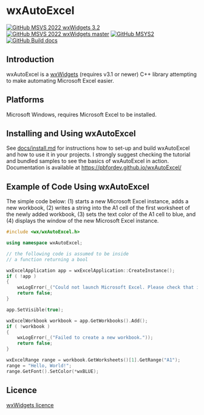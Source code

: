 # wxAutoExcel
[![GitHub MSVS 2022 wxWidgets 3.2](https://github.com/PBfordev/wxAutoExcel/actions/workflows/build-msvs2022.yml/badge.svg)](https://github.com/PBfordev/wxAutoExcel/actions/workflows/build-msvs2022.yml) 
[![GitHub MSVS 2022 wxWidgets master](https://github.com/PBfordev/wxAutoExcel/actions/workflows/build-msvs2022-wxmaster.yml/badge.svg)](https://github.com/PBfordev/wxAutoExcel/actions/workflows/build-msvs2022-wxmaster.yml) [![GitHub MSYS2](https://github.com/PBfordev/wxAutoExcel/actions/workflows/build-msys2.yml/badge.svg)](https://github.com/PBfordev/wxAutoExcel/actions/workflows/build-msys2.yml) 
[![GitHub Build docs](https://github.com/PBfordev/wxAutoExcel/actions/workflows/build-online-docs.yml/badge.svg)](https://github.com/PBfordev/wxAutoExcel/actions/workflows/build-online-docs.yml)

Introduction
---------
wxAutoExcel is a [wxWidgets](http://www.wxwidgets.org) (requires v3.1 or newer) 
C++ library attempting to make automating Microsoft Excel easier.

Platforms
---------
 
Microsoft Windows, requires Microsoft Excel to be installed.

Installing and Using wxAutoExcel
---------
See [docs/install.md](https://github.com/PBfordev/wxAutoExcel/blob/master/docs/install.md) for instructions how to set-up and build wxAutoExcel and how to
use it in your projects. I strongly suggest checking the tutorial and bundled samples 
to see the basics of wxAutoExcel in action.
Documentation is available at https://pbfordev.github.io/wxAutoExcel/

Example of Code Using wxAutoExcel
---------
The simple code below: (1) starts a new Microsoft Excel instance, adds a new workbook,
(2) writes a string into the A1 cell of the first worksheet of the newly added workbook,
(3) sets the text color of the A1 cell to blue, and (4) displays the window of the new
Microsoft Excel instance.

```cpp
#include <wx/wxAutoExcel.h>

using namespace wxAutoExcel;

// the following code is assumed to be inside 
// a function returning a bool

wxExcelApplication app = wxExcelApplication::CreateInstance();
if ( !app )
{
    wxLogError(_("Could not launch Microsoft Excel. Please check that it is properly installed."));
    return false;
}

app.SetVisible(true);

wxExcelWorkbook workbook = app.GetWorkbooks().Add();
if ( !workbook )
{
    wxLogError(_("Failed to create a new workbook."));
    return false;
}

wxExcelRange range = workbook.GetWorksheets()[1].GetRange("A1");
range = "Hello, World!";
range.GetFont().SetColor(*wxBLUE);
```

Licence
---------
[wxWidgets licence](https://github.com/wxWidgets/wxWidgets/blob/master/docs/licence.txt) 